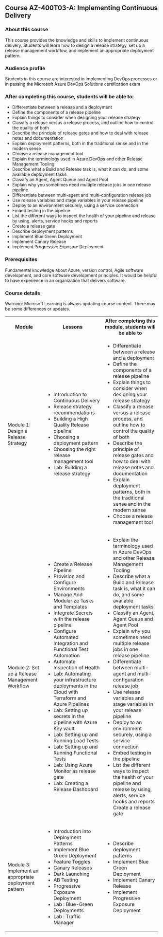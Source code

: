 ## Course AZ-400T03-A: Implementing Continuous Delivery


### About this course
This course provides the knowledge and skills to implement continuous delivery. Students will learn how to design a release strategy, set up a release management workflow, and implement an appropriate deployment pattern.

### Audience profile
Students in this course are interested in implementing DevOps processes or in passing the Microsoft Azure DevOps Solutions certification exam

### After completing this course, students will be able to:
 * Differentiate between a release and a deployment
 * Define the components of a release pipeline
 * Explain things to consider when designing your release strategy
 * Classify a release versus a release process, and outline how to control the quality of both
 * Describe the principle of release gates and how to deal with release notes and documentation
 * Explain deployment patterns, both in the traditional sense and in the modern sense
 * Choose a release management tool
 * Explain the terminology used in Azure DevOps and other Release Management Tooling
 * Describe what a Build and Release task is, what it can do, and some available deployment tasks 
 * Classify an Agent, Agent Queue and Agent Pool
 * Explain why you sometimes need multiple release jobs in one release pipeline
 * Differentiate between multi-agent and multi-configuration release job
 * Use release variables and stage variables in your release pipeline
 * Deploy to an environment securely, using a service connection
 * Embed testing in the pipeline
 * List the different ways to inspect the health of your pipeline and release by using, alerts, service hooks and reports
 * Create a release gate
 * Describe deployment patterns
 * Implement Blue Green Deployment
 * Implement Canary Release
 * Implement Progressive Exposure Deployment
 
 
### Prerequisites
Fundamental knowledge about Azure, version control, Agile software development, and core software development principles.
It would be helpful to have experience in an organization that delivers software.


### Course details

Warning: Microsoft Learning is always updating course content. There may be some differences or updates.

<table>
    <tbody>
        <tr>
            <th align="center">Module</th>
            <th align="center">Lessons</th>
            <th align="center">After completing this module, students will be able to</th>
        </tr>
        <tr>
            <td>Module 1: Design a Release Strategy</td>
            <td>
                <ul>
                    <li>Introduction to Continuous Delivery</li>
                    <li>Release strategy recommendations</li>
                    <li>Building a High Quality Release pipeline</li>
                    <li>Choosing a deployment pattern</li>
                    <li>Choosing the right release management tool</li>
                    <li>Lab: Building a release strategy</li>
                </ul>
            </td>
            <td>
                <ul>
                    <li>Differentiate between a release and a deployment
                    <li>Define the components of a release pipeline</li>
                    <li>Explain things to consider when designing your release strategy</li>
                    <li>Classify a release versus a release process, and outline how to control the quality of both</li>
                    <li>Describe the principle of release gates and how to deal with release notes and documentation</li>
                    <li>Explain deployment patterns, both in the traditional sense and in the modern sense</li>
                    <li>Choose a release management tool</li>
                </ul>
            </td>
        </tr>
        <tr>
            <td>Module 2: Set up a Release Management Workflow</td>
            <td>
                <ul>
                    <li>Create a Release Pipeline</li>
                    <li>Provision and Configure Environments</li>
                    <li>Manage And Modularize Tasks and Templates </li>
                    <li>Integrate Secrets with the release pipeline</li>
                    <li>Configure Automated Integration and Functional Test Automation</li>
                    <li>Automate Inspection of Health</li>
                    <li>Lab: Automating your infrastructure deployments in the Cloud with Terraform and Azure Pipelines</li>
                    <li>Lab: Setting up secrets in the pipeline with Azure Key vault</li>
                    <li>Lab: Setting up and Running Load Tests</li>
                    <li>Lab: Setting up and Running Functional Tests</li>
                    <li>Lab: Using Azure Monitor as release gate</li>
                    <li>Lab: Creating a Release Dashboard</li>   
                </ul>
            </td>
            <td>
                <ul>
                    <li>Explain the terminology used in Azure DevOps and other Release Management Tooling</li>
                    <li>Describe what a Build and Release task is, what it can do, and some available deployment tasks</li>
                    <li>Classify an Agent, Agent Queue and Agent Pool</li>
                    <li>Explain why you sometimes need multiple release jobs in one release pipeline</li>
                    <li>Differentiate between multi-agent and multi-configuration release job</li>
                    <li>Use release variables and stage variables in your release pipeline</li>
                    <li>Deploy to an environment securely, using a service connection</li>
                    <li>Embed testing in the pipeline</li>
                    <li>List the different ways to inspect the health of your pipeline and release by using, alerts, service hooks and reports
Create a release gate</li>
                </ul>
            </td>
        </tr>
        <tr>
            <td>Module 3: Implement an appropriate deployment pattern</td>
            <td>
                <ul>
                    <li>Introduction into Deployment Patterns</li>
                    <li>Implement Blue Green Deployment</li>
                    <li>Feature Toggles</li>
                    <li>Canary Releases</li>
                    <li>Dark Launching</li>
                    <li>AB Testing</li>
                    <li>Progressive Exposure Deployment</li>
                    <li>Lab : Blue-Green Deployments</li>
                    <li>Lab : Traffic Manager</li>
                </ul>
            </td>
            <td>
                <ul>
                    <li>Describe deployment patterns</li>
                    <li>Implement Blue Green Deployment</li>
                    <li>Implement Canary Release</li>
                    <li>Implement Progressive Exposure Deployment</li>
                </ul>
            </td>
        </tr>
    </tbody>
</table>
